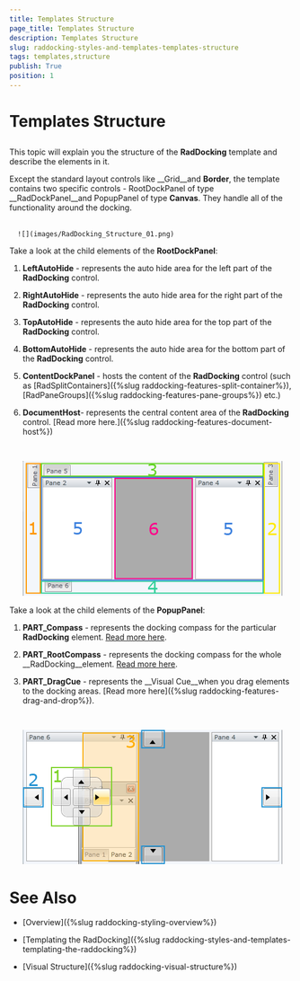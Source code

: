 ```yaml
---
title: Templates Structure
page_title: Templates Structure
description: Templates Structure
slug: raddocking-styles-and-templates-templates-structure
tags: templates,structure
publish: True
position: 1
---
```


# Templates Structure



## 

This topic will explain you the structure of the __RadDocking__ template and describe the elements in it.

Except the standard layout controls like __Grid__and __Border__, the template contains two specific controls - RootDockPanel of type __RadDockPanel__and PopupPanel of type __Canvas__. They handle all of the functionality around the docking.




         
      ![](images/RadDocking_Structure_01.png)

Take a look at the child elements of the __RootDockPanel__:

1. __LeftAutoHide__ - represents the auto hide area for the left part of the __RadDocking__ control.

1. __RightAutoHide__ - represents the auto hide area for the right part of the __RadDocking__ control.

1. __TopAutoHide__ - represents the auto hide area for the top part of the __RadDocking__ control.

1. __BottomAutoHide__ - represents the auto hide area for the bottom part of the __RadDocking__ control.

1. __ContentDockPanel__ - hosts the content of the __RadDocking__ control (such as [RadSplitContainers]({%slug raddocking-features-split-container%}), [RadPaneGroups]({%slug raddocking-features-pane-groups%}) etc.)

1. __DocumentHost__- represents the central content area of the __RadDocking__ control. [Read more here.]({%slug raddocking-features-document-host%})




         
      ![](images/RadDocking_Structure_02.png)

Take a look at the child elements of the __PopupPanel__:

1. __PART_Compass__ - represents the docking compass for the particular __RadDocking__ element. [Read more here](#Compass).

1. __PART_RootCompass__ - represents the docking compass for the whole __RadDocking__element. [Read more here](#Root_Compass).

1. __PART_DragCue__ - represents the __Visual Cue__when you drag elements to the docking areas. [Read more here]({%slug raddocking-features-drag-and-drop%}).




         
      ![](images/RadDocking_Structure_03.png)

# See Also

 * [Overview]({%slug raddocking-styling-overview%})

 * [Templating the RadDocking]({%slug raddocking-styles-and-templates-templating-the-raddocking%})

 * [Visual Structure]({%slug raddocking-visual-structure%})
